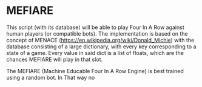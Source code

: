 # MEFIARE

This script (with its database) will be able to play Four In A Row against human players (or compatible bots).
The implementation is based on the concept of MENACE (https://en.wikipedia.org/wiki/Donald_Michie) with the database consisting of a large dictionary, with every key corresponding to a state of a game. Every value in said dict is a list of floats, which are the chances MEFIARE will play in that slot.

The MEFIARE (Machine Educable Four In A Row Engine) is best trained using a random bot. In That way no 
